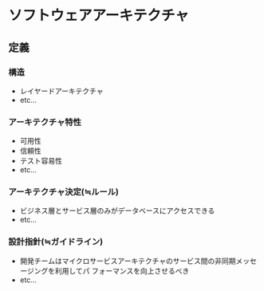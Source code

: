 # ソフトウェアアーキテクチャ

## 定義

### 構造

- レイヤードアーキテクチャ
- etc...

### アーキテクチャ特性

- 可用性
- 信頼性
- テスト容易性
- etc...

### アーキテクチャ決定(≒ルール)


- ビジネス層とサービス層のみがデータベースにアクセスできる
- etc...

### 設計指針(≒ガイドライン)

- 開発チームはマイクロサービスアーキテクチャのサービス間の非同期メッセージングを利用してパ
フォーマンスを向上させるべき
- etc...

